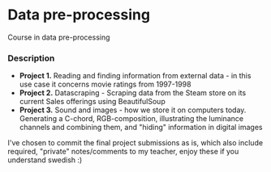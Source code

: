 # Data pre-processing

Course in data pre-processing

### Description

- <strong>Project 1.</strong> Reading and finding information from external data - in this use case it concerns movie ratings from 1997-1998
- <strong>Project 2.</strong> Datascraping - Scraping data from the Steam store on its current Sales offerings using BeautifulSoup
- <strong>Project 3.</strong> Sound and images - how we store it on computers today. Generating a C-chord, RGB-composition, illustrating the luminance channels and combining them, and "hiding" information in digital images

I've chosen to commit the final project submissions as is, which also include required, "private" notes/comments to my teacher, enjoy these if you understand swedish :)


